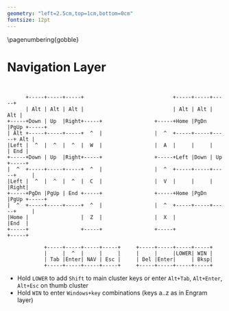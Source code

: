 ```yaml
---
geometry: "left=2.5cm,top=1cm,bottom=0cm"
fontsize: 12pt
---
```

\pagenumbering{gobble}

# Navigation Layer

```


      +-----+-----+-----+                             +-----+-----+-----+
      | Alt | Alt | Alt |                             | Alt | Alt | Alt |
+-----+Down | Up  |Right+-----+                 +-----+Home |PgDn |PgUp +-----+
| Alt +-----+-----+-----+  ^  |                 |  ^  +-----+-----+-----+ Alt |
|Left |  ^  |  ^  |  ^  |  W  |                 |  A  |     |     |     | End |
+-----+Down | Up  |Right+-----+                 +-----+Left |Down | Up  +-----+
|  ^  +-----+-----+-----+  ^  |                 |  ^  +-----+-----+-----+     |
|Left |  ^  |  ^  |  ^  |  C  |                 |  V  |     |     |     |Right|
+-----+PgDn |PgUp | End +-----+                 +-----+Home |PgDn |PgUp +-----+
|  ^  +-----+-----+-----+  ^  |                 |  ^  +-----+-----+-----+     |
|Home |                 |  Z  |                 |  X  |                 |End  |
+-----+                 +-----+                 +-----+                 +-----+

            +-----+-----+-----+-----+     +-----+-----+-----+-----+
            |     |  ^  |     |     |     |     |     |LOWER| WIN |
            | Tab |Enter| NAV | Esc |     | Del |Enter|     | Bksp|
            +-----+-----+-----+-----+     +-----+-----+-----+-----+
```
* Hold `LOWER` to add `Shift` to main cluster keys or enter `Alt+Tab`, `Alt+Enter`, `Alt+Esc` on thumb cluster
* Hold `WIN` to enter `Windows+key` combinations (keys a..z as in Engram layer)
